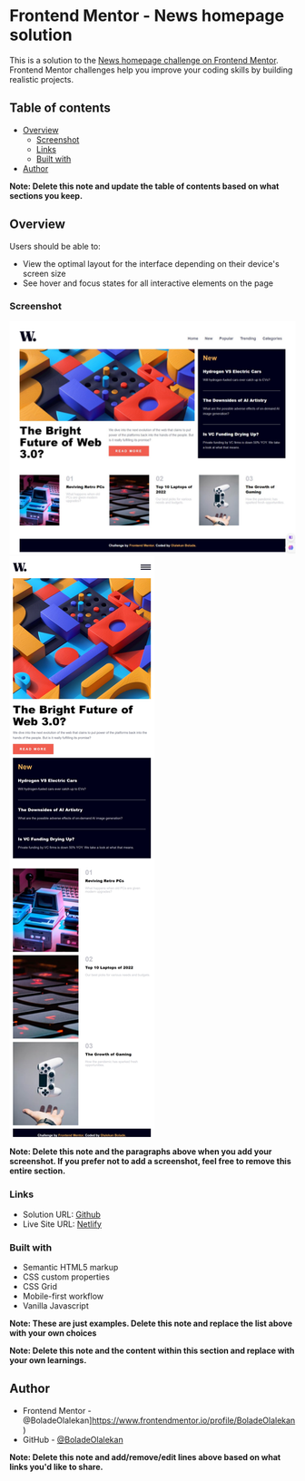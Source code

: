 # Frontend Mentor - News homepage solution

This is a solution to the [News homepage challenge on Frontend Mentor](https://www.frontendmentor.io/challenges/news-homepage-H6SWTa1MFl). Frontend Mentor challenges help you improve your coding skills by building realistic projects. 

## Table of contents

- [Overview](#overview)
  - [Screenshot](#screenshot)
  - [Links](#links)
  - [Built with](#built-with)
- [Author](#author)

**Note: Delete this note and update the table of contents based on what sections you keep.**

## Overview

Users should be able to:

- View the optimal layout for the interface depending on their device's screen size
- See hover and focus states for all interactive elements on the page

### Screenshot

![](/images/Desktop-view.jpg)
![](/images/Mobile-view.jpg)

**Note: Delete this note and the paragraphs above when you add your screenshot. If you prefer not to add a screenshot, feel free to remove this entire section.**

### Links

- Solution URL: [Github](https://github.com/BoladeOlalekan/FEM-NEWS_HOMEPAGE)
- Live Site URL: [Netlify](https://wfem-home-page.netlify.app/)


### Built with

- Semantic HTML5 markup
- CSS custom properties
- CSS Grid
- Mobile-first workflow
- Vanilla Javascript

**Note: These are just examples. Delete this note and replace the list above with your own choices**

**Note: Delete this note and the content within this section and replace with your own learnings.**

## Author

- Frontend Mentor - @BoladeOlalekan]https://www.frontendmentor.io/profile/BoladeOlalekan)
- GitHub - [@BoladeOlalekan](https://github.com/BoladeOlalekan)

**Note: Delete this note and add/remove/edit lines above based on what links you'd like to share.**